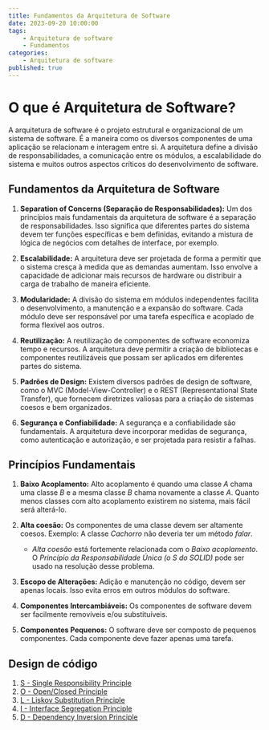 ```yaml
---
title: Fundamentos da Arquitetura de Software
date: 2023-09-20 10:00:00
tags:
    - Arquitetura de software
    - Fundamentos
categories:
    - Arquitetura de software
published: true
---
```


# O que é Arquitetura de Software?

A arquitetura de software é o projeto estrutural e organizacional de um sistema de software. É a maneira como os diversos componentes de uma aplicação se relacionam e interagem entre si. A arquitetura define a divisão de responsabilidades, a comunicação entre os módulos, a escalabilidade do sistema e muitos outros aspectos críticos do desenvolvimento de software.

## Fundamentos da Arquitetura de Software

1. **Separation of Concerns (Separação de Responsabilidades):** Um dos princípios mais fundamentais da arquitetura de software é a separação de responsabilidades. Isso significa que diferentes partes do sistema devem ter funções específicas e bem definidas, evitando a mistura de lógica de negócios com detalhes de interface, por exemplo.

2. **Escalabilidade:** A arquitetura deve ser projetada de forma a permitir que o sistema cresça à medida que as demandas aumentam. Isso envolve a capacidade de adicionar mais recursos de hardware ou distribuir a carga de trabalho de maneira eficiente.

3. **Modularidade:** A divisão do sistema em módulos independentes facilita o desenvolvimento, a manutenção e a expansão do software. Cada módulo deve ser responsável por uma tarefa específica e acoplado de forma flexível aos outros.

4. **Reutilização:** A reutilização de componentes de software economiza tempo e recursos. A arquitetura deve permitir a criação de bibliotecas e componentes reutilizáveis que possam ser aplicados em diferentes partes do sistema.

5. **Padrões de Design:** Existem diversos padrões de design de software, como o MVC (Model-View-Controller) e o REST (Representational State Transfer), que fornecem diretrizes valiosas para a criação de sistemas coesos e bem organizados.

6. **Segurança e Confiabilidade:** A segurança e a confiabilidade são fundamentais. A arquitetura deve incorporar medidas de segurança, como autenticação e autorização, e ser projetada para resistir a falhas.

## Princípios Fundamentais

1. **Baixo Acoplamento:** Alto acoplamento é quando uma classe *A* chama uma classe *B* e a mesma classe *B* chama novamente a classe *A*. Quanto menos classes com alto acoplamento existirem no sistema, mais fácil será alterá-lo.

2. **Alta coesão:** Os componentes de uma classe devem ser altamente coesos. Exemplo: A classe *Cachorro* não deveria ter um método *falar*.
    - *Alta coesão* está fortemente relacionada com o *Baixo acoplamento*. O *Princípio da Responsabilidade Única (o S do SOLID)* pode ser usado na resolução desse problema.

3. **Escopo de Alterações:** Adição e manutenção no código, devem ser apenas locais. Isso evita erros em outros módulos do software.

4. **Componentes Intercambiáveis:** Os componentes de software devem ser facilmente removíveis e/ou substituíveis.

5. **Componentes Pequenos:** O software deve ser composto de pequenos componentes. Cada componente deve fazer apenas uma tarefa.

## Design de código

1. [S - Single Responsibility Principle ](/posts/clean-arch/solid-srp/)
2. [O - Open/Closed Principle](/posts/clean-arch/solid-ocp/)
3. [L - Liskov Substitution Principle](/posts/clean-arch/solid-lsp/)
4. [I - Interface Segregation Principle](/posts/clean-arch/solid-isp/)
5. [D - Dependency Inversion Principle](/posts/clean-arch/solid-dip/)
